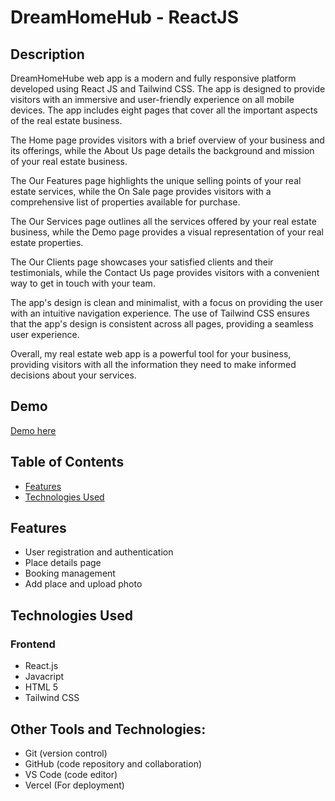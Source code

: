 # DreamHomeHub - ReactJS



## Description

DreamHomeHube web app is a modern and fully responsive platform developed using React JS and Tailwind CSS. The app is designed to provide visitors with an immersive and user-friendly experience on all mobile devices. The app includes eight pages that cover all the important aspects of the real estate business.

The Home page provides visitors with a brief overview of your business and its offerings, while the About Us page details the background and mission of your real estate business.

The Our Features page highlights the unique selling points of your real estate services, while the On Sale page provides visitors with a comprehensive list of properties available for purchase.

The Our Services page outlines all the services offered by your real estate business, while the Demo page provides a visual representation of your real estate properties.

The Our Clients page showcases your satisfied clients and their testimonials, while the Contact Us page provides visitors with a convenient way to get in touch with your team.

The app's design is clean and minimalist, with a focus on providing the user with an intuitive navigation experience. The use of Tailwind CSS ensures that the app's design is consistent across all pages, providing a seamless user experience.

Overall, my real estate web app is a powerful tool for your business, providing visitors with all the information they need to make informed decisions about your services.

## Demo

[Demo here](https://dream-home-hub.vercel.app/)


## Table of Contents

- [Features](#features)
- [Technologies Used](#technologies-used)


## Features

- User registration and authentication
- Place details page
- Booking management
- Add place and upload photo





## Technologies Used

### Frontend
- React.js
- Javacript
- HTML 5
- Tailwind CSS



 

## Other Tools and Technologies:
  - Git (version control)
  - GitHub (code repository and collaboration)
  - VS Code (code editor)
  - Vercel (For deployment)
  

